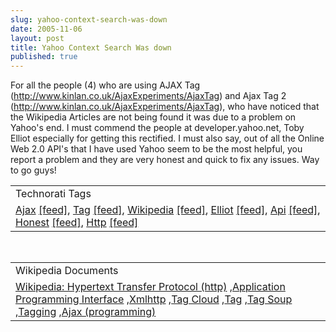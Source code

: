 ```yaml
---
slug: yahoo-context-search-was-down
date: 2005-11-06
layout: post
title: Yahoo Context Search Was down
published: true
---
```

For all the people (4) who are using AJAX Tag (<a href="http://www.kinlan.co.uk/AjaxExperiments/AjaxTag">http://www.kinlan.co.uk/AjaxExperiments/AjaxTag</a>) and Ajax Tag 2 (<a href="http://www.kinlan.co.uk/AjaxExperiments/AjaxTag2">http://www.kinlan.co.uk/AjaxExperiments/AjaxTag</a>), who have noticed that the Wikipedia Articles are not being found it was due to a problem on Yahoo's end.  I must commend the people at developer.yahoo.net, Toby Elliot especially for getting this rectified.  I must also say, out of all the Online Web 2.0 API's that I have used Yahoo seem to be the most helpful, you report a problem and they are very honest and quick to fix any issues.  Way to go guys!<p /><table class="TechnoratiHead TagHeader">
<tr><td>Technorati Tags</td></tr>
<tr class="Technorati"><td>
<a href="http://www.technorati.com/tag/Ajax" class="Tag" rel="tag">Ajax</a> <a href="http://feeds.technorati.com/feed/posts/tag/Ajax" class="Tag">[feed]</a>, <a href="http://www.technorati.com/tag/Tag" class="Tag" rel="tag">Tag</a> <a href="http://feeds.technorati.com/feed/posts/tag/Tag" class="Tag">[feed]</a>, <a href="http://www.technorati.com/tag/Wikipedia" class="Tag" rel="tag">Wikipedia</a> <a href="http://feeds.technorati.com/feed/posts/tag/Wikipedia" class="Tag">[feed]</a>, <a href="http://www.technorati.com/tag/Elliot" class="Tag" rel="tag">Elliot</a> <a href="http://feeds.technorati.com/feed/posts/tag/Elliot" class="Tag">[feed]</a>, <a href="http://www.technorati.com/tag/Api" class="Tag" rel="tag">Api</a> <a href="http://feeds.technorati.com/feed/posts/tag/Api" class="Tag">[feed]</a>, <a href="http://www.technorati.com/tag/Honest" class="Tag" rel="tag">Honest</a> <a href="http://feeds.technorati.com/feed/posts/tag/Honest" class="Tag">[feed]</a>, <a href="http://www.technorati.com/tag/Http" class="Tag" rel="tag">Http</a> <a href="http://feeds.technorati.com/feed/posts/tag/Http" class="Tag">[feed]</a>
</td></tr>
</table><br /><table class="TechnoratiHead TagHeader">
<tr><td>Wikipedia Documents</td></tr>
<tr class="Technorati"><td>
<a href="http://en.wikipedia.org/wiki/HTTP">Wikipedia: Hypertext Transfer Protocol (http)</a> ,<a href="http://en.wikipedia.org/wiki/API">Application Programming Interface</a> ,<a href="http://en.wikipedia.org/wiki/XMLHttpRequest">Xmlhttp</a> ,<a href="http://en.wikipedia.org/wiki/Tag_cloud">Tag Cloud</a> ,<a href="http://en.wikipedia.org/wiki/Tag">Tag</a> ,<a href="http://en.wikipedia.org/wiki/Tag_Soup">Tag Soup</a> ,<a href="http://en.wikipedia.org/wiki/Tagging">Tagging</a> ,<a href="http://en.wikipedia.org/wiki/Ajax_(programming)">Ajax (programming)</a>
</td></tr>
</table><div class="blogger-post-footer"><img class="posterous_download_image" src="https://blogger.googleusercontent.com/tracker/8109338-113123611768653102?l=www.kinlan.co.uk%2Findex.html" height="1" alt="" width="1" /></div>

